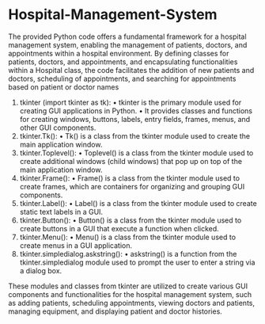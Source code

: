 # Hospital-Management-System

The provided Python code offers a fundamental framework for a hospital management system, enabling the management of patients, doctors, and appointments within a hospital environment. By defining classes for patients, doctors, and appointments, and encapsulating functionalities within a Hospital class, the code facilitates the addition of new patients and doctors, scheduling of appointments, and searching for appointments based on patient or doctor names

1.	tkinter (import tkinter as tk):
  •	tkinter is the primary module used for creating GUI applications in Python.
  •	It provides classes and functions for creating windows, buttons, labels, entry fields, frames, menus, and other GUI components.
2.	tkinter.Tk():
  •	Tk() is a class from the tkinter module used to create the main application window.
3.	tkinter.Toplevel():
  •	Toplevel() is a class from the tkinter module used to create additional windows (child windows) that pop up on top of the main application window.
4.	tkinter.Frame():
  •	Frame() is a class from the tkinter module used to create frames, which are containers for organizing and grouping GUI components.
5.	tkinter.Label():
  •	Label() is a class from the tkinter module used to create static text labels in a GUI.
6.	tkinter.Button():
  •	Button() is a class from the tkinter module used to create buttons in a GUI that execute a function when clicked.
7.	tkinter.Menu():
  •	Menu() is a class from the tkinter module used to create menus in a GUI application.
8.	tkinter.simpledialog.askstring():
  •	askstring() is a function from the tkinter.simpledialog module used to prompt the user to enter a string via a dialog box.

These modules and classes from tkinter are utilized to create various GUI components and functionalities for the hospital management system, such as adding patients, scheduling appointments, viewing doctors and patients, managing equipment, and displaying patient and doctor histories.
